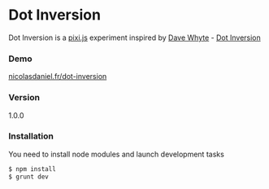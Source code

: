 # Dot Inversion

Dot Inversion is a [pixi.js](http://www.pixijs.com/) experiment inspired by [Dave Whyte](https://dribbble.com/beesandbombs) - [Dot Inversion](https://dribbble.com/shots/1927104-Dot-Inversion) 

### Demo
[nicolasdaniel.fr/dot-inversion](http://nicolasdaniel.fr/dot-inversion)

### Version
1.0.0

### Installation

You need to install node modules and launch development tasks

```sh
$ npm install
$ grunt dev
```